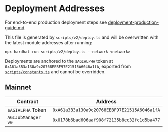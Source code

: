 # Deployment Addresses

For end-to-end production deployment steps see [deployment-production-guide.md](deployment-production-guide.md).

This file is generated by `scripts/v2/deploy.ts` and will be overwritten with
the latest module addresses after running:

```
npx hardhat run scripts/v2/deploy.ts --network <network>
```

Deployments are anchored to the `$AGIALPHA` token at
`0xA61a3B3a130a9c20768EEBF97E21515A6046a1fA`, exported from
[`scripts/constants.ts`](../scripts/constants.ts) and cannot be overridden.

## Mainnet

| Contract           | Address                                      |
| ------------------ | -------------------------------------------- |
| `$AGIALPHA` Token  | `0xA61a3B3a130a9c20768EEBF97E21515A6046a1fA` |
| `AGIJobManager v0` | `0x0178b6bad606aaf908f72135b8ec32fc1d5ba477` |
